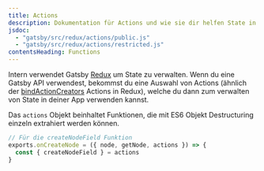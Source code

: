 ```yaml
---
title: Actions
description: Dokumentation für Actions und wie sie dir helfen State in Gatsby zu manipulieren
jsdoc:
  - "gatsby/src/redux/actions/public.js"
  - "gatsby/src/redux/actions/restricted.js"
contentsHeading: Functions
---
```


Intern verwendet Gatsby [Redux](http://redux.js.org) um State zu verwalten. Wenn du eine Gatsby API verwendest, bekommst du eine Auswahl von Actions (ähnlich der [bindActionCreators](https://redux.js.org/api/bindactioncreators/) Actions in Redux), welche du dann zum verwalten von State in deiner App verwenden kannst.

Das `actions` Objekt beinhaltet Funktionen, die mit ES6 Objekt Destructuring einzeln extrahiert werden können.

```javascript
// Für die createNodeField Funktion
exports.onCreateNode = ({ node, getNode, actions }) => {
  const { createNodeField } = actions
}
```
